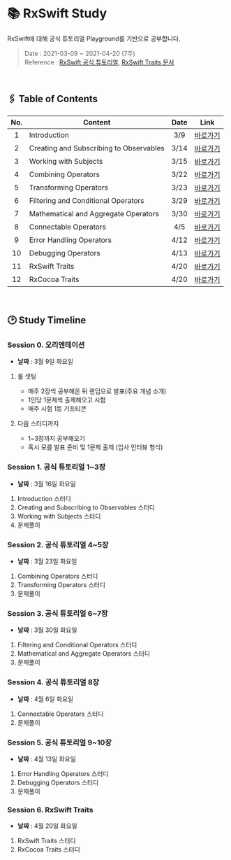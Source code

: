 # 📚 RxSwift Study
RxSwift에 대해 공식 튜토리얼 Playground를 기반으로 공부합니다.
> Date : 2021-03-09 ~ 2021-04-20 (7주) <br>
> Reference : [RxSwift 공식 튜토리얼](https://github.com/ReactiveX/RxSwift), [RxSwift Traits 문서](https://github.com/ReactiveX/RxSwift/blob/main/Documentation/Traits.md)

<br>

## 🖇️ Table of Contents

No. | Content | Date | Link
:---------:|----------|:---------:|:---------:
 1 | Introduction | 3/9 | [바로가기](https://github.com/inddoni/RxSwift/blob/main/Lecture/01-introduction/01-Introduction.md)
 2 | Creating and Subscribing to Observables | 3/14 | [바로가기](https://github.com/inddoni/RxSwift/blob/main/Lecture/02-Creating%20and%20Subscribing%20to%20Observables/02_Creating-and-Subscribing-to-Observables.md)
 3 | Working with Subjects | 3/15 | [바로가기](https://github.com/inddoni/RxSwift/blob/main/Lecture/03-Working%20with%20Subjects/03_Working-with-Subjects.md)
 4 | Combining Operators | 3/22 | [바로가기](https://github.com/inddoni/RxSwift/blob/main/Lecture/04-Combining%20Operators/04_Combining-Operator.md)
 5 | Transforming Operators | 3/23 | [바로가기](https://github.com/inddoni/RxSwift/blob/main/Lecture/05-Transforming%20Operators/05_Transforming-Operators.md)
 6 | Filtering and Conditional Operators | 3/29 | [바로가기](https://github.com/inddoni/RxSwift/blob/main/Lecture/06-Filtering%20and%20Conditional%20Operators/06_Filtering-and-Conditional-Operators.md)
 7 | Mathematical and Aggregate Operators | 3/30 | [바로가기](https://github.com/inddoni/RxSwift/blob/main/Lecture/07-Mathematical%20and%20Aggregate%20Operators/07_Mathematical-and-Aggregate-Operators.md)
 8 | Connectable Operators | 4/5 | [바로가기](https://github.com/inddoni/RxSwift/blob/main/Lecture/08-Connectable%20Operators/08_Connectable-Operators.md)
 9 | Error Handling Operators | 4/12 | [바로가기](https://github.com/inddoni/RxSwift/blob/main/Lecture/09-Error%20Handling%20Operators/09_Error-Handling-Operators.md)
 10 | Debugging Operators | 4/13 | [바로가기](https://github.com/inddoni/RxSwift/blob/main/Lecture/10-Debugging%20Operators/10_Debugging-Operators.md)
 11 | RxSwift Traits | 4/20 | [바로가기](https://github.com/inddoni/RxSwift/blob/main/RxSwift%2BExtension/RxSwift_traits.md)
 12 | RxCocoa Traits | 4/20 | [바로가기](https://github.com/inddoni/RxSwift/blob/main/RxSwift%2BExtension/RxCocoa_traits.md)

<br>

## 🕑 Study Timeline
### Session 0. 오리엔테이션  
- **날짜** : 3월 9일 화요일

1. 룰 셋팅
    - 매주 2장씩 공부해온 뒤 랜덤으로 발표(주요 개념 소개)
    - 1인당 1문제씩 출제해오고 시험
    - 매주 시험 1등 기프티콘

2. 다음 스터디까지
    - 1~3장까지 공부해오기
    - 혹시 모를 발표 준비 및 1문제 출제 (입사 인터뷰 형식)


### Session 1. 공식 튜토리얼 1~3장 
- **날짜** : 3월 16일 화요일 <br>

1. Introduction 스터디
2. Creating and Subscribing to Observables 스터디
3. Working with Subjects 스터디
4. 문제풀이

### Session 2. 공식 튜토리얼 4~5장
- **날짜** : 3월 23일 화요일

1. Combining Operators 스터디
2. Transforming Operators 스터디
3. 문제풀이

### Session 3. 공식 튜토리얼 6~7장
- **날짜** : 3월 30일 화요일

1. Filtering and Conditional Operators 스터디
2. Mathematical and Aggregate Operators 스터디
3. 문제풀이

### Session 4. 공식 튜토리얼 8장
- **날짜** : 4월 6일 화요일 

1. Connectable Operators 스터디
2. 문제풀이

### Session 5. 공식 튜토리얼 9~10장
- **날짜** : 4월 13일 화요일

1. Error Handling Operators 스터디
2. Debugging Operators 스터디
3. 문제풀이

### Session 6. RxSwift Traits 
- **날짜** : 4월 20일 화요일 
1. RxSwift Traits 스터디
2. RxCocoa Traits 스터디

